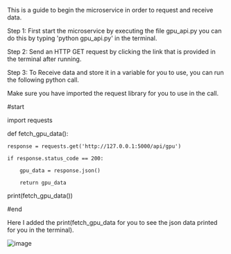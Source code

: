 This is a guide to begin the microservice in order to request and receive data.

Step 1: First start the microservice by executing the file gpu_api.py you can do this by typing 'python gpu_api.py' in the terminal.

Step 2: Send an HTTP GET request by clicking the link that is provided in the terminal after running.

Step 3: To Receive data and store it in a variable for you to use, you can run the following python call.

Make sure you have imported the request library for you to use in the call.

#start


import requests


def fetch_gpu_data():

    response = requests.get('http://127.0.0.1:5000/api/gpu')
    
    if response.status_code == 200:
    
        gpu_data = response.json()
        
        return gpu_data
        
        
print(fetch_gpu_data())



#end

Here I added the print(fetch_gpu_data for you to see the json data printed for you in the terminal).

![image](https://user-images.githubusercontent.com/102646172/236986601-b42dbecb-f7fe-4027-9b96-0ee4e95be70e.png)
